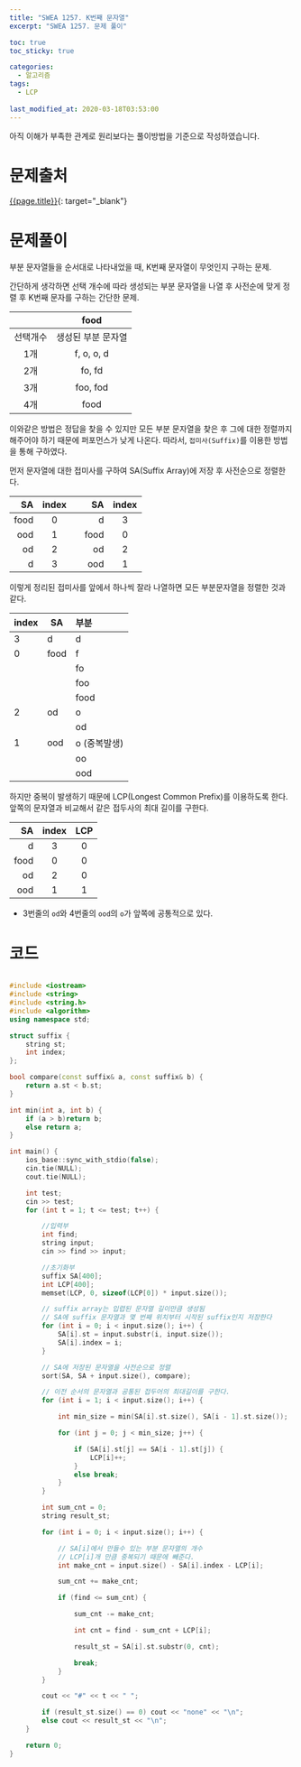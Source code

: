 ```yaml
---
title: "SWEA 1257. K번째 문자열"
excerpt: "SWEA 1257. 문제 풀이"

toc: true
toc_sticky: true

categories:
  - 알고리즘
tags:
  - LCP
  
last_modified_at: 2020-03-18T03:53:00
---
```


아직 이해가 부족한 관계로 원리보다는 풀이방법을 기준으로 작성하였습니다.

# 문제출처

[{{page.title}}](https://swexpertacademy.com/main/code/problem/problemDetail.do?contestProbId=AV18KWf6ItECFAZN&categoryId=AV18KWf6ItECFAZN&categoryType=CODE "바로가기"){: target="_blank"}




# 문제풀이

부분 문자열들을 순서대로 나타내었을 때, K번째 문자열이 무엇인지 구하는 문제.

간단하게 생각하면 선택 개수에 따라 생성되는 부분 문자열을 나열 후 사전순에 맞게 정렬 후 K번째 문자를 구하는 간단한 문제.

||food|
|:-:|:-:|
|선택개수|생성된 부분 문자열|
|1개|f, o, o, d|
|2개|fo, fd|
|3개|foo, fod|
|4개|food|

이와같은 방법은 정답을 찾을 수 있지만 모든 부분 문자열을 찾은 후 그에 대한 정렬까지 해주어야 하기 때문에 퍼포먼스가 낮게 나온다. 따라서, `접미사(Suffix)`를 이용한 방법을 통해 구하였다.

먼저 문자열에 대한 접미사를 구하여 SA(Suffix Array)에 저장 후 사전순으로 정렬한다.

|SA|index||SA|index|
|--:|:-:|-|-:|:-:|
|food|0||d|3|
|ood|1||food|0|
|od|2||od|2|
|d|3||ood|1|

이렇게 정리된 접미사를 앞에서 하나씩 잘라 나열하면 모든 부분문자열을 정렬한 것과 같다.

|index|SA|부분|
|-|-|:-|
|3|d|d|
|0|food|f|
|||fo|
|||foo|
|||food|
|2|od|o|
|||od|
|1|ood|o (중복발생)|
|||oo|
|||ood|

하지만 중복이 발생하기 때문에 LCP(Longest Common Prefix)를 이용하도록 한다.
앞쪽의 문자열과 비교해서 같은 접두사의 최대 길이를 구한다.

|SA|index|LCP|
|-:|:-:|:-:|
|d|3|0|
|food|0|0|
|od|2|0|
|ood|1|1|

 - 3번줄의 `od`와 4번줄의 `ood`의 `o`가 앞쪽에 공통적으로 있다.



# 코드

```c++

#include <iostream>
#include <string>
#include <string.h>
#include <algorithm>
using namespace std;

struct suffix {
	string st;
	int index;
};

bool compare(const suffix& a, const suffix& b) {
	return a.st < b.st;
}

int min(int a, int b) {
	if (a > b)return b;
	else return a;
}

int main() {
	ios_base::sync_with_stdio(false);
	cin.tie(NULL);
	cout.tie(NULL);

	int test;
	cin >> test;
	for (int t = 1; t <= test; t++) {

		//입력부
		int find;
		string input;
		cin >> find >> input;

		//초기화부
		suffix SA[400];
		int LCP[400];
		memset(LCP, 0, sizeof(LCP[0]) * input.size());

		// suffix array는 입렵된 문자열 길이만큼 생성됨
		// SA에 suffix 문자열과 몇 번째 위치부터 시작된 suffix인지 저장한다
		for (int i = 0; i < input.size(); i++) {
			SA[i].st = input.substr(i, input.size());
			SA[i].index = i;
		}

		// SA에 저장된 문자열을 사전순으로 정렬
		sort(SA, SA + input.size(), compare);

		// 이전 순서의 문자열과 공통된 접두어의 최대길이를 구한다.
		for (int i = 1; i < input.size(); i++) {

			int min_size = min(SA[i].st.size(), SA[i - 1].st.size());

			for (int j = 0; j < min_size; j++) {

				if (SA[i].st[j] == SA[i - 1].st[j]) {
					LCP[i]++;
				}
				else break;
			}
		}

		int sum_cnt = 0;
		string result_st;

		for (int i = 0; i < input.size(); i++) {

			// SA[i]에서 만들수 있는 부분 문자열의 개수
			// LCP[i]개 만큼 중복되기 때문에 빼준다.
			int make_cnt = input.size() - SA[i].index - LCP[i];

			sum_cnt += make_cnt;

			if (find <= sum_cnt) {

				sum_cnt -= make_cnt;

				int cnt = find - sum_cnt + LCP[i];

				result_st = SA[i].st.substr(0, cnt);

				break;
			}
		}

		cout << "#" << t << " ";

		if (result_st.size() == 0) cout << "none" << "\n";
		else cout << result_st << "\n";
	}

	return 0;
}
```